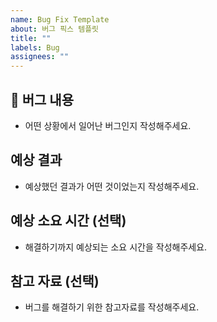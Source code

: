 ```yaml
---
name: Bug Fix Template
about: 버그 픽스 템플릿
title: ""
labels: Bug
assignees: ""
---
```


## 🚨 버그 내용

- 어떤 상황에서 일어난 버그인지 작성해주세요.

## 예상 결과

- 예상했던 결과가 어떤 것이었는지 작성해주세요.

## 예상 소요 시간 (선택)

- 해결하기까지 예상되는 소요 시간을 작성해주세요.

## 참고 자료 (선택)

- 버그를 해결하기 위한 참고자료를 작성해주세요.
